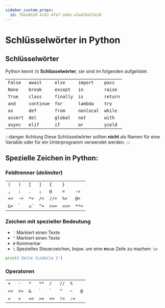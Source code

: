 ```yaml
---
sidebar_custom_props:
  id: 7bba8b20-4c82-4fa7-a0de-a3a428423e20
---
```


# Schlüsselwörter in Python

## Schlüsselwörter

Python kennt `35` **Schlüsselwörter**, sie sind im folgenden aufgelistet.

<div className="small-table no-table-header">

|          |            |           |            |          |
| :------- | :--------- | :-------- | :--------- | :------- |
| `False`  | `await`    | `else`    | `import`   | `pass`   |
| `None`   | `break`    | `except`  | `in`       | `raise`  |
| `True`   | `class`    | `finally` | `is`       | `return` |
| `and`    | `continue` | `for`     | `lambda`   | `try`    |
| `as`     | `def`      | `from`    | `nonlocal` | `while`  |
| `assert` | `del`      | `global`  | `not`      | `with`   |
| `async`  | `elif`     | `if`      | `or`       | `yield`  |

</div>

:::danger Achtung
Diese Schlüsselwörter sollten **nicht** als Namen für eine Variable oder für ein Unterprogramm verwendet werden.
:::
## Spezielle Zeichen in Python:

### Feldtrenner (_delimiter_)

<div className="small-table no-table-header">

|      |      |      |      |       |       |       |
| :--- | :--- | :--- | :--- | :---- | :---- | :---- |
| `(`  | `)`  | `[`  | `]`  | `{`   | `}`   |       |
| `,`  | `:`  | `.`  | `;`  | `@`   | `=`   | `->`  |
| `+=` | `-=` | `*=` | `/=` | `//=` | `%=`  | `@=`  |
| `&=` | `    | =`   | `^=` | `>>=` | `<<=` | `**=` |

</div>

### Zeichen mit spezieller Bedeutung

- `'` Markiert einen Texte
- `"` Markiert einen Texte
- `#` Kommentar
- `\` Spezielles Steuerzeichen, bspw. um eine **n**eue Zeile zu machen: `\n`  
```py live_py slim
print('Zeile 1\nZeile 2')
```

### Operatoren

<div className="small-table no-table-header">

|      |      |      |      |      |      |      |     |
| :--- | :--- | :--- | :--- | :--- | :--- | :--- | --- |
| `+`  | `-`  | `*`  | `**` | `/`  | `//` | `%`  |     |
| `<<` | `>>` | `&`  | `    | `    | `^`  | `~`  | `@` |
| `<`  | `>`  | `<=` | `>=` | `==` | `!=` | `:=` |     |

</div>

